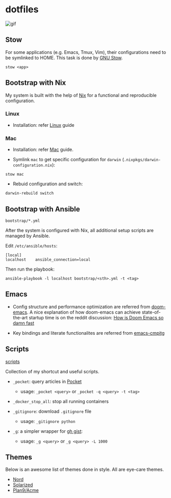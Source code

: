 # dotfiles

![gif](https://thumbs.gfycat.com/AlarmingCoordinatedEarwig-max-1mb.gif)


## Stow

For some applications (e.g. Emacs, Tmux, Vim), their configurations need to be symlinked to HOME.
This task is done by [GNU Stow](https://www.gnu.org/software/stow/manual/stow.html).

```
stow <app>
```


## Bootstrap with Nix

My system is built with the help of [Nix](https://nixos.org/) for a functional and
reproducible configuration.

### Linux

+ Installation: refer [Linux](https://nix.dev/) guide


### Mac

+ Installation: refer [Mac](https://wickedchicken.github.io/post/macos-nix-setup/) guide.

+ Symlink `mac` to get specific configuration for `darwin` (`.nixpkgs/darwin-configuration.nix`):

```
stow mac
```

+ Rebuid configuration and switch:

```
darwin-rebuild switch
```


## Bootstrap with Ansible

`bootstrap/*.yml`

After the system is configured with Nix, all additional setup scripts
are managed by Ansible.

Edit `/etc/ansible/hosts`:

```
[local]
localhost    ansible_connection=local
```

Then run the playbook:

```
ansible-playbook -l localhost bootstrap/<sth>.yml -t <tag>
```


## Emacs

+ Config structure and performance optimization are referred from [doom-emacs](https://github.com/hlissner/doom-emacs/).
A nice explanation of how doom-emacs can achieve state-of-the-art startup time is on the reddit discussion: [How is Doom Emacs so damn fast](https://www.reddit.com/r/emacs/comments/f3ed3r/how_is_doom_emacs_so_damn_fast)

+ Key bindings and literate functionalites are referred from [emacs-cmpitg](https://github.com/cmpitg/emacs-cmpitg)


## Scripts

[scripts](./scripts)

Collection of my shortcut and useful scripts.

+ `_pocket`: query articles in [Pocket](https://app.getpocket.com/)
  - usage: `_pocket <query>` or `_pocket -q <query> -t <tag>`

+ `_docker_stop_all`: stop all running containers

+ `_gitignore`: download `.gitignore` file
  - usage: `_gitignore python`

+ `_g`: a simpler wrapper for [gh gist](https://cli.github.com/manual/gh_gist):
  - usage: `_g <query>` or `_g <query> -L 1000`


## Themes

Below is an awesome list of themes done in style. All are eye-care themes.

+ [Nord](https://www.nordtheme.com/)
+ [Solarized](https://ethanschoonover.com/solarized/)
+ [Plan9/Acme](https://github.com/john2x/plan9-theme.el)
